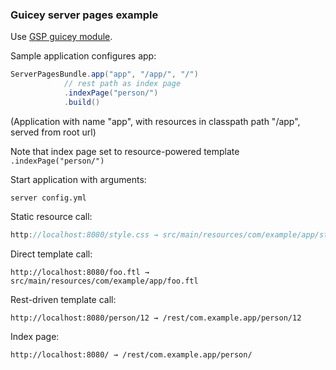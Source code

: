 ### Guicey server pages example

Use [GSP guicey module]((https://github.com/xvik/dropwizard-guicey/tree/master/guicey-server-pages)).

Sample application configures app:

```java
ServerPagesBundle.app("app", "/app/", "/")
            // rest path as index page
            .indexPage("person/")
            .build()
```       

(Application with name "app", with resources in classpath path "/app", served from root url)

Note that index page set to resource-powered template ` .indexPage("person/")`

Start application with arguments:

```
server config.yml
```

Static resource call:

```java
http://localhost:8080/style.css → src/main/resources/com/example/app/style.css
```

Direct template call:

```
http://localhost:8080/foo.ftl → src/main/resources/com/example/app/foo.ftl
```

Rest-driven template call:

```
http://localhost:8080/person/12 → /rest/com.example.app/person/12
```

Index page:

```
http://localhost:8080/ → /rest/com.example.app/person/
```